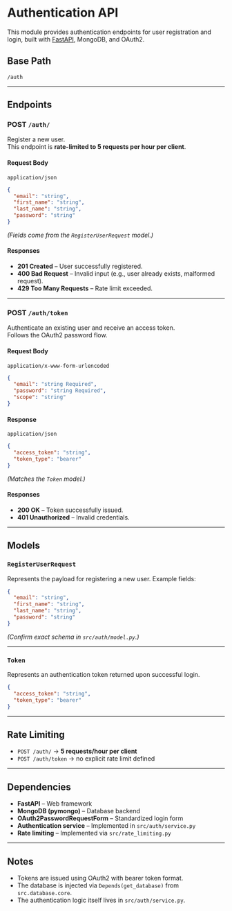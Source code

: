 # Authentication API

This module provides authentication endpoints for user registration and login, built with [FastAPI](https://fastapi.tiangolo.com/), MongoDB, and OAuth2.

## Base Path
```
/auth
```

---

## Endpoints

### **POST** `/auth/`

Register a new user.  
This endpoint is **rate-limited to 5 requests per hour per client**.

#### Request Body
`application/json`

```json
{
  "email": "string",
  "first_name": "string",
  "last_name": "string",
  "password": "string"
}
```

*(Fields come from the `RegisterUserRequest` model.)*

#### Responses
- **201 Created** – User successfully registered.  
- **400 Bad Request** – Invalid input (e.g., user already exists, malformed request).  
- **429 Too Many Requests** – Rate limit exceeded.  

---

### **POST** `/auth/token`

Authenticate an existing user and receive an access token.  
Follows the OAuth2 password flow.

#### Request Body
`application/x-www-form-urlencoded`

```json
{
  "email": "string Required",
  "password": "string Required",
  "scope": "string"
}
```

#### Response
`application/json`

```json
{
  "access_token": "string",
  "token_type": "bearer"
}
```

*(Matches the `Token` model.)*

#### Responses
- **200 OK** – Token successfully issued.  
- **401 Unauthorized** – Invalid credentials.  

---

## Models

### `RegisterUserRequest`
Represents the payload for registering a new user. Example fields:

```json
{
  "email": "string",
  "first_name": "string",
  "last_name": "string",
  "password": "string"
}
```

*(Confirm exact schema in `src/auth/model.py`.)*

---

### `Token`
Represents an authentication token returned upon successful login.

```json
{
  "access_token": "string",
  "token_type": "bearer"
}
```

---

## Rate Limiting

- `POST /auth/` → **5 requests/hour per client**  
- `POST /auth/token` → no explicit rate limit defined  

---

## Dependencies

- **FastAPI** – Web framework  
- **MongoDB (pymongo)** – Database backend  
- **OAuth2PasswordRequestForm** – Standardized login form  
- **Authentication service** – Implemented in `src/auth/service.py`  
- **Rate limiting** – Implemented via `src/rate_limiting.py`

---

## Notes

- Tokens are issued using OAuth2 with bearer token format.  
- The database is injected via `Depends(get_database)` from `src.database.core`.  
- The authentication logic itself lives in `src/auth/service.py`.  
